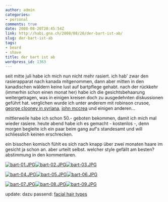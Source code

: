 ```yaml
---
author: admin
categories:
- personal
comments: true
date: 2008-08-20T20:45:54Z
link: http://habi.gna.ch/2008/08/20/der-bart-ist-ab/
slug: der-bart-ist-ab
tags:
- beard
- shave
title: der bart ist ab
wordpress_id: 1363
---
```


seit mitte juli habe ich mich nun nicht mehr rasiert. ich hab' zwar den rasierapparat nach kanada mitgenommen, dann aber mitten in den kanadischen wäldern keine lust auf bartpflege gehabt. nach der rückkehr (immerhin schon einen monat her) habe ich die gesichtsbehaarung weitergetragen, was in einigen kreisen doch zu ausgedehnten diskussionen geführt hat. verglichen wurde ich unter anderem mit robinson crusoe, [george clooney in syriana](http://images.google.com/images?hl=en&client=safari&rls=en-us&pwst=1&resnum=0&q=george%20clooney%20syriana&um=1&ie=UTF-8&sa=N&tab=wi), [john mccrea](http://en.wikipedia.org/wiki/Cake_(band)) und einigen anderen...



mittlerweile habe ich schon 50.- geboten bekommen, damit ich mich mal wieder rasiere. heute abend habe ich es gemacht - kostenlos -, denn morgen begleite ich ein paar beim gang auf's standesamt und will schliesslich keinen erschrecken.




ein bisschen komisch fühlt es sich nach knapp über zwei monaten haare im gesicht ja schon an. aber urteilt selbst. welcher style gefällt am besten? abstimmung in den kommentaren.




[![bart-01.JPG](http://habi.gna.ch/wp-content/uploads/2008/08/bart-011.jpg)](http://habi.gna.ch/wp-content/uploads/2008/08/bart-01.jpg)[![bart-02.JPG](http://habi.gna.ch/wp-content/uploads/2008/08/bart-021.jpg)](http://habi.gna.ch/wp-content/uploads/2008/08/bart-02.jpg)[![bart-03.JPG](http://habi.gna.ch/wp-content/uploads/2008/08/bart-031.jpg)](http://habi.gna.ch/wp-content/uploads/2008/08/bart-03.jpg)

  



[![bart-04.JPG](http://habi.gna.ch/wp-content/uploads/2008/08/bart-041.jpg)](http://habi.gna.ch/wp-content/uploads/2008/08/bart-04.jpg)[![bart-05.JPG](http://habi.gna.ch/wp-content/uploads/2008/08/bart-051.jpg)](http://habi.gna.ch/wp-content/uploads/2008/08/bart-05.jpg)[![bart-06.JPG](http://habi.gna.ch/wp-content/uploads/2008/08/bart-061.jpg)](http://habi.gna.ch/wp-content/uploads/2008/08/bart-06.jpg)

  



[![bart-07.JPG](http://habi.gna.ch/wp-content/uploads/2008/08/bart-071.jpg)](http://habi.gna.ch/wp-content/uploads/2008/08/bart-07.jpg)[![bart-08.JPG](http://habi.gna.ch/wp-content/uploads/2008/08/bart-081.jpg)](http://habi.gna.ch/wp-content/uploads/2008/08/bart-08.jpg)[![bart-09.JPG](http://habi.gna.ch/wp-content/uploads/2008/08/bart-091.jpg)](http://habi.gna.ch/wp-content/uploads/2008/08/bart-09.jpg)





    




  

update: dazu passend: [facial hair types](http://www.yeeeeee.com/2008/05/28/facial-hair-types-beard-styles/)
